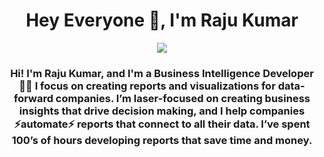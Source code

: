 <h1 align="center">Hey Everyone 👋, I'm Raju Kumar</h1>
<div align="center"> <img src="https://github.com/Rajukumar3108/Rajukumar3108/blob/main/Github.Banner.png"> </div>
<h3 align="center">Hi! I'm Raju Kumar, and I'm a Business Intelligence Developer 👋🏻
I focus on creating reports and visualizations for data-forward companies.
I’m laser-focused on creating business insights that drive decision making, and I help companies ⚡automate⚡ reports that connect to all their data.
I’ve spent 100’s of hours developing reports that save time and money.

